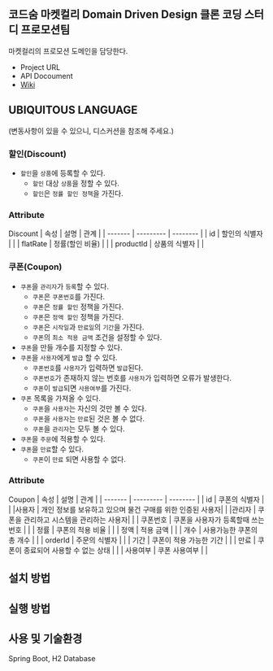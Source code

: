 ## 코드숨 마켓컬리 Domain Driven Design 클론 코딩 스터디 프로모션팀
 마켓컬리의 프로모션 도메인을 담당한다.
- Project URL
- API Docoument
- [Wiki](https://github.com/CodeSoom/DDD-Kurly-Clone-Promotion/wiki)

## UBIQUITOUS LANGUAGE
(변동사항이 있을 수 있으니, 디스커션을 참조해 주세요.)
### 할인(Discount)
* `할인`을 `상품`에 등록할 수 있다.
    * `할인` 대상 `상품`을 정할 수 있다.
    * `할인`은 `정률 할인 정책`을 가진다.
    

### Attribute
Discount
| 속성 | 설명             | 관계 |
| ------- | --------- | -------- |
| id   | 할인의 식별자 |  |
| flatRate   | 정률(할인 비율) |  |
| productId | 상품의 식별자 |  |

### 쿠폰(Coupon)
* `쿠폰`을 `관리자`가 `등록`할 수 있다.
    *  `쿠폰`은 `쿠폰번호`를 가진다.
    * `쿠폰`은 `정률 할인` 정책을 가진다.
    * `쿠폰`은 `정액 할인` 정책을 가진다.
    * `쿠폰`은 `시작일`과 `만료일`의 `기간`을 가진다.
    * `쿠폰`의 `최소 적용 금액` 조건을 설정할 수 있다.
* `쿠폰`을 만들 개수를 지정할 수 있다.
* `쿠폰`을 `사용자`에게 `발급` 할 수 있다.
  * `쿠폰번호`를 `사용자`가 입력하면 `발급`된다.
  * `쿠폰번호`가 존재하지 않는 번호를 `사용자`가 입력하면 오류가 발생한다.
  * `쿠폰`이 `발급`되면 `사용여부`를 가진다.
* `쿠폰` 목록을 가져올 수 있다.
    * `쿠폰`을 `사용자`는 자신의 것만 볼 수 있다.
    * `쿠폰`을 `사용자`는 `만료`된 것은 볼 수 없다.
    * `쿠폰`을 `관리자`는 모두 볼 수 있다.
* `쿠폰`을 `주문`에 적용할 수 있다.
* `쿠폰`을 `만료`할 수 있다. 
  * `쿠폰`이 `만료` 되면 사용할 수 없다.

### Attribute
Coupon
| 속성 | 설명             | 관계 |
| ------- | --------- | -------- |
| id   | 쿠폰의 식별자 |  |
|사용자 | 개인 정보를 보유하고 있으며 물건 구매를 위한 인증된 사용자| |
|관리자 | 쿠폰을 관리하고 시스템을 관리하는 사용자| |
| 쿠폰번호   | 쿠폰을 사용자가 등록할때 쓰는 번호 |  |
| 정률   | 쿠폰의 적용 비율 |  |
| 정액   | 적용 금액 |  |
| 개수   | 사용가능한 쿠폰의 총 개수 |  |
| orderId | 주문의 식별자 |  |
| 기간 | 쿠폰이 적용 가능한 기간 |  |
| 만료 | 쿠폰이 종료되어 사용할 수 없는 상태 |  |
| 사용여부 | 쿠폰 사용여부 |  |

## 설치 방법
## 실행 방법
## 사용 및 기술환경
Spring Boot, H2 Database